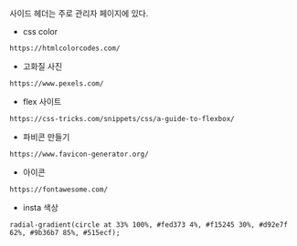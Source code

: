 사이드 헤더는 주로 관리자 페이지에 있다.

- css color
```
https://htmlcolorcodes.com/
```

- 고화질 사진
```
https://www.pexels.com/
```

- flex 사이트
```
https://css-tricks.com/snippets/css/a-guide-to-flexbox/
```

- 파비콘 만들기 
```
https://www.favicon-generator.org/
```

- 아이콘
```
https://fontawesome.com/
```

- insta 색상
```
radial-gradient(circle at 33% 100%, #fed373 4%, #f15245 30%, #d92e7f 62%, #9b36b7 85%, #515ecf);
```
